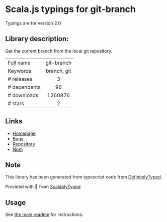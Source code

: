 
# Scala.js typings for git-branch

Typings are for version 2.0

## Library description:
Get the current branch from the local git repository.

|                    |                 |
| ------------------ | :-------------: |
| Full name          | git-branch |
| Keywords           | branch, git |
| # releases         | 3 |
| # dependents       | 96 |
| # downloads        | 1260876 |
| # stars            | 2 |

## Links
- [Homepage](https://github.com/jonschlinkert/git-branch)
- [Bugs](https://github.com/jonschlinkert/git-branch/issues)
- [Repository](https://github.com/jonschlinkert/git-branch)
- [Npm](https://www.npmjs.com/package/git-branch)
    


## Note
This library has been generated from typescript code from [DefinitelyTyped](https://definitelytyped.org).

Provided with :purple_heart: from [ScalablyTyped](https://github.com/oyvindberg/ScalablyTyped)

## Usage
See [the main readme](../../readme.md) for instructions.


